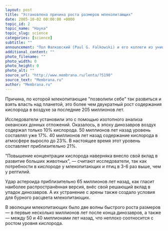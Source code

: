 ```yaml
---
layout: post
title: "Установлена причина роста размеров млекопитающих"
date: 2005-10-02 00:00:00 +0000
topic_id: 2
topic_name: "Наука"
topic_slug: science
categories: [science]
subtitle: ""
announcement: "Пол Фалковский (Paul G. Falkowski) и его коллеги из университета Нью-Джерси (Rutgers) объяснили механизм резкого (по меркам эволюции) роста размеров различных видов млекопитающих — от мелких животных (едва крупнее крыс), бегавших в траве под ногами динозавров, до современных львов, слонов и китов."
additional_content: ""
photo_filename: ""
photo_width: 0
photo_height: 0
photo_alt: ""
source_url: "http://www.membrana.ru/lenta/?5190"
source_text: "Membrana.ru"
author: "Membrana.ru"
---
```

Причина, по которой млекопитающие "позволили себе" так развиться и взять власть над планетой, это более чем двукратный рост содержания кислорода в воздухе за последние 205 миллионов лет.

Исследователи установили это с помощью изотопного анализа океанских донных отложений. Оказалось, в эпоху динозавров воздух содержал только 10% кислорода. 50 миллионов лет назад уровень составлял уже 17%. 40 миллионов лет назад содержание кислорода в атмосфере выросло до 23%. В настоящее время этот уровень составляет приблизительно 21%.

"Повышение концентрации кислорода наверняка внесло свой вклад в развитие больших животных", — считают исследователи, так как потребности в кислороде у млекопитающих и птиц в 3-6 раз выше, чем у рептилий.

Удар астероида приблизительно 65 миллионов лет назад, как гласит наиболее распространённая версия, внёс свой решающий вклад в упадок динозавров. А их устранение с арены также создало условия для бурного расцвета млекопитающих.

В эволюции млекопитающих было две волны быстрого роста размеров — в первые несколько миллионов лет после конца динозавров, а также — между 50 и 40 миллионами лет назад, что неплохо соотносится с ростом уровня кислорода.
